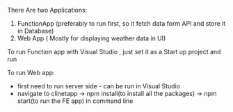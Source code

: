 There Are two Applications:
1. FunctionApp (preferably to run first, so it fetch data form API and store it in Database)
2. Web App ( Mostly for displaying weather data in UI)

To run Function app with Visual Studio , just set it as a Start up project and run

To run Web app:

  - first need to run server side - can be run in Visual Studio
  - navigate to clinetapp -> npm install(to install all the packages) -> npm start(to run the FE app)  in command line
